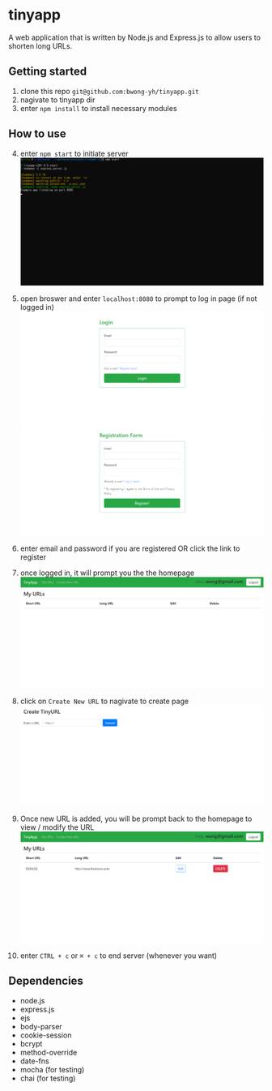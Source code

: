# tinyapp

A web application that is written by Node.js and Express.js to allow users to shorten long URLs.

## Getting started

1. clone this repo `git@github.com:bwong-yh/tinyapp.git`
2. nagivate to tinyapp dir
3. enter `npm install` to install necessary modules

## How to use

4. enter `npm start` to initiate server
   ![start-server](./images/start-server.png)
5. open broswer and enter `localhost:8080` to prompt to log in page (if not logged in)
   ![login](./images/login.png)
   ![register](./images/register.png)

6. enter email and password if you are registered OR click the link to register
7. once logged in, it will prompt you the the homepage
   ![homepage](./images/homepage.png)
8. click on `Create New URL` to nagivate to create page
   ![create-url](./images/create-url.png)
9. Once new URL is added, you will be prompt back to the homepage to view / modify the URL
   ![homepage-added](./images/homepage-added.png)
10. enter `CTRL + c` or `⌘ + c` to end server (whenever you want)

## Dependencies

- node.js
- express.js
- ejs
- body-parser
- cookie-session
- bcrypt
- method-override
- date-fns
- mocha (for testing)
- chai (for testing)
